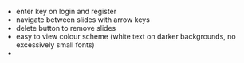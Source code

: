 - enter key on login and register
- navigate between slides with arrow keys
- delete button to remove slides
- easy to view colour scheme (white text on darker backgrounds, no excessively small fonts)
- 
